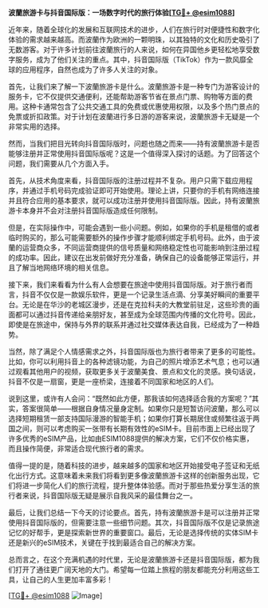 **波蘭旅游卡与抖音国际版：一场数字时代的旅行体验[[TG💪+ @esim1088](https://t.me/s/esim1088)]**

近年来，随着全球化的发展和互联网技术的进步，人们在旅行时对便捷性和数字化体验的需求越来越高。而波蘭作为欧洲的一颗明珠，以其独特的文化和历史吸引了无数游客。对于许多计划前往波蘭旅行的人来说，如何在异国他乡更轻松地享受数字服务，成为了他们关注的重点。其中，抖音国际版（TikTok）作为一款风靡全球的应用程序，自然也成为了许多人关注的对象。

首先，让我们来了解一下波蘭旅游卡是什么。波蘭旅游卡是一种专门为游客设计的服务卡，它不仅提供交通便利，还能帮助游客节省在景点门票、购物等方面的费用。这种卡通常包含了公共交通工具的免费或优惠使用权限，以及多个热门景点的免票或折扣政策。对于计划在波蘭进行多日游的游客来说，波蘭旅游卡无疑是一个非常实用的选择。

然而，当我们把目光转向抖音国际版时，问题也随之而来——持有波蘭旅游卡是否能够注册并正常使用抖音国际版呢？这是一个值得深入探讨的话题。为了回答这个问题，我们需要从几个方面入手。

首先，从技术角度来看，抖音国际版的注册过程并不复杂。用户只需下载应用程序，并通过手机号码完成验证即可开始使用。理论上讲，只要你的手机有网络连接并且符合应用的基本要求，就可以成功注册并使用抖音国际版。因此，持有波蘭旅游卡本身并不会对注册抖音国际版造成任何限制。

但是，在实际操作中，可能会遇到一些小问题。例如，如果你的手机是租借的或者临时购买的，那么可能需要额外的操作步骤才能顺利绑定手机号码。此外，由于波蘭的运营商众多，不同运营商提供的信号质量和网络稳定性也可能影响到注册过程的成功率。因此，建议在出发前做好充分准备，确保自己的设备能够正常运行，并且了解当地网络环境的相关信息。

接下来，我们来看看为什么有人会想要在旅途中使用抖音国际版。对于旅行者而言，抖音不仅仅是一款娱乐软件，更是一个记录生活点滴、分享美好瞬间的重要平台。无论是在华沙的老城区漫步，还是在克拉科夫的大教堂前驻足，这些珍贵的画面都可以通过抖音传递给亲朋好友，甚至成为全球范围内传播的文化符号。因此，即使是在旅途中，保持与外界的联系并通过社交媒体表达自我，已经成为了一种趋势。

当然，除了满足个人情感需求之外，抖音国际版也为旅行者带来了更多的可能性。比如，你可以利用抖音上的各种滤镜功能，为自己的照片增添艺术气息；也可以通过观看其他用户的视频，获取更多关于波蘭美食、景点和文化的灵感。换句话说，抖音不仅是一扇窗，更是一座桥梁，连接着不同国家和地区的人们。

说到这里，或许有人会问：“既然如此方便，那我该如何选择适合我的方案呢？”其实，答案很简单——根据自身情况量身定制。如果你只是短暂访问波蘭，那么可以选择短期租赁一部支持国际漫游的智能手机；如果你打算长期居住或频繁往返于两国之间，则可以考虑购买一张带有长期有效性的eSIM卡。目前市面上已经出现了许多优秀的eSIM产品，比如由ESIM1088提供的解决方案，它们不仅价格实惠，而且操作简便，非常适合现代旅行者的需求。

值得一提的是，随着科技的进步，越来越多的国家和地区开始接受电子签证和无纸化出行方式。这意味着未来我们将看到更多像波蘭旅游卡这样的创新服务出现，它们将进一步简化人们的旅行流程，提升整体体验感。而对于那些热爱分享生活的旅行者来说，抖音国际版无疑是展示自我风采的最佳舞台之一。

最后，让我们总结一下今天的讨论要点。首先，持有波蘭旅游卡是可以注册并正常使用抖音国际版的，但需要注意一些细节问题。其次，抖音国际版不仅是记录旅途记忆的好帮手，更是探索新世界的重要窗口。最后，无论是选择传统的实体SIM卡还是新兴的eSIM技术，关键在于找到最适合自己的解决方案。

总而言之，在这个充满机遇的时代里，无论是波蘭旅游卡还是抖音国际版，都为我们打开了通往更广阔天地的大门。希望每一位踏上旅程的朋友都能充分利用这些工具，让自己的人生更加丰富多彩！

[[TG💪+ @esim1088](https://t.me/s/esim1088) ![Image](https://i.postimg.cc/4NQfJmqS/Snipaste-2025-05-13-00-14-12.png)]
